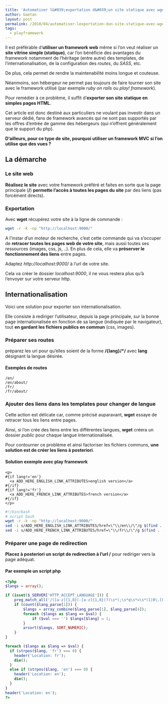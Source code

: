 ```yaml
---
title: 'Automatiser l&#039;exportation d&#039;un site statique avec wget'
author: Gaetan
layout: post
permalink: /2010/04/automatiser-lexportation-dun-site-statique-avec-wget/
tags:
  - playframework
---
```


Il est préférable d’**utiliser un framework web** même si l’on veut réaliser un **site vitrine simple (statique)**, car l’on bénéficie des avantages du framework notamment de l’héritage (entre autre) des templates, de l’internationalisation, de la configuration des *routes*, du *SASS*, etc.

De plus, cela permet de rendre la maintenabilité moins longue et couteuse.

Néanmoins, son hébergeur ne permet pas toujours de faire tourner son site avec le framework utilisé (par exemple *ruby on rails* ou *play! framework*).

Pour remédier à ce problème, il suffit d’**exporter son site statique en simples pages HTML**.

Cet article est donc destiné aux particuliers ne voulant pas investir dans un serveur dédié, fans de framework avancés qui ne sont pas supportés par les offres d’entrée de gamme des hébergeurs (qui n’offrent généralement que le support du php). 



**D’ailleurs, pour ce type de site, pourquoi utiliser un framework MVC si l’on utilise que des vues ?**

## La démarche

### Le site web

**Réalisez le site** avec votre framework préféré et faites en sorte que la page principale (**/**) **permette l’accès à toutes les pages du site** par des liens (pas forcément directs).

### Exportation

Avec **wget** récupérez votre site à la ligne de commande :

```bash
wget -r -k -np "http://localhost:9000/"
```

A l’instar d’un moteur de recherche, c’est cette commande qui va s’occuper de **retracer toutes les pages web de votre site**, mais aussi toutes ses ressources (images, css, js, ..). En plus de cela, elle va **préserver le fonctionnement des liens** entre pages. 

Adaptez *http://localhost:9000/* à l’url de votre site.

Cela va créer le dossier *localhost:9000*, il ne vous restera plus qu’à l’envoyer sur votre serveur http.

## Internationalisation

Voici une solution pour exporter son internationalisation.

Elle consiste à rediriger l’utilisateur, depuis la page principale, sur la bonne page internationalisée en fonction de sa langue (indiquée par le navigateur), tout **en gardant les fichiers publics en commun** (css, images).

### Préparer ses routes

préparez les uri pour qu’elles soient de la forme **/{lang}/*/** avec **lang** désignant la langue désirée.

#### Exemples de routes

```
/en/  
/en/about/  
/fr/  
/fr/about/
```

### Ajouter des liens dans les templates pour changer de langue

Cette action est délicate car, comme précisé auparavant, **wget** essaye de retracer tous les liens entre pages.

Ainsi, si l’on crée des liens entre les différentes langues, **wget** créera un dossier *public* pour chaque langue internationalisée. 

Pour contourner ce problème et ainsi factoriser les fichiers communs, **une solution est de créer les liens à posteriori**.

#### Solution exemple avec play framework

```
<p>
#{if lang!='en'}
  <a ADD_HERE_ENGLISH_LINK_ATTRIBUTES>english version</a>
#{/if}
#{if lang!='fr'}
  <a ADD_HERE_FRENCH_LINK_ATTRIBUTES>french version</a>
#{/if}
</p>
```

```bash
#!/bin/bash
# script bash
wget -r -k -np "http://localhost:9000/"
sed -i s/ADD_HERE_ENGLISH_LINK_ATTRIBUTES/href=\"\\/en\\/\"/g $(find . -name "*.html")
sed -i s/ADD_HERE_FRENCH_LINK_ATTRIBUTES/href=\"\\/fr\\/\"/g $(find . -name "*.html")
```

### Préparer une page de redirection

**Placez à posteriori un script de redirection à l’url /** pour rediriger vers la page adéquat.

#### Par exemple un script php

```php
<?php
$langs = array();

if (isset($_SERVER['HTTP_ACCEPT_LANGUAGE'])) {
    preg_match_all('/([a-z]{1,8}(-[a-z]{1,8})?)\s*(;\s*q\s*=\s*(1|0\.[0-9]+))?/i', $_SERVER['HTTP_ACCEPT_LANGUAGE'], $lang_parse);
    if (count($lang_parse[1])) {
        $langs = array_combine($lang_parse[1], $lang_parse[4]);
        foreach ($langs as $lang => $val) {
            if ($val === '') $langs[$lang] = 1;
        }
        arsort($langs, SORT_NUMERIC);
    }
}

foreach ($langs as $lang => $val) {
  if (strpos($lang, 'fr') === 0) {
    header('Location: fr');
    die();
  }
  else if (strpos($lang, 'en') === 0) {
    header('Location: en');
    die();
  }
}
header('Location: en');
?>
```

